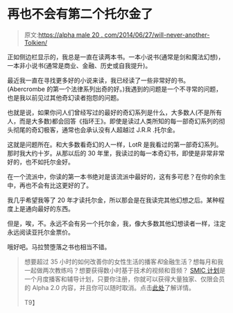 # 再也不会有第二个托尔金了

> 原文:[https://alpha male 20 . com/2014/06/27/will-never-another-Tolkien/](https://alphamale20.com/2014/06/27/will-never-another-tolkien/)

正如侧边栏显示的，我总是一直在读两本书。一本小说书(通常是剑和魔法幻想)，一本非小说书(通常是商业、金融、历史或自我提升)。

最近我一直在寻找更多好的小说来读，我已经读了一些非常好的书。(Abercrombe 的第一个法律系列出奇的好。)我遇到的问题是一个不寻常的问题，也是我以前见过其他奇幻读者抱怨的问题。

也就是说，如果你问人们曾经写过的最好的奇幻系列是什么，大多数人(不是所有人，而是大多数)都会回答《指环王》。即使是读过人类所知的每一部奇幻系列的彻头彻尾的奇幻极客，通常也会承认没有人超越过 J.R.R .托尔金。

这就是问题所在。和大多数看奇幻的人一样，LotR 是我看过的第一部奇幻系列。那时我大约十岁。从那以后的 30 年里，我读过的每一本奇幻书，即使是非常非常好的，也不如托尔金好。

在一个流派中，你读的第一本书绝对是该流派中最好的，这有多可悲？在你的余生中，再也不会有比这更好的了。

我几乎希望我等了 20 年才读托尔金，所以那会是在我读完其他幻想之后。某种程度上是通向最好的东西。

但是，唉，不。永远不会有另一个托尔金，我，像大多数其他幻想读者一样，注定永远阅读亚托尔金票价。

哦好吧。马拉赞堕落之书也相当不错。

> 想要超过 35 小时的如何改善你的女性生活的播客*和*金融生活？想每月和我一起做两次教练吗？想要获得数小时基于技术的视频和音频？ [SMIC 计划](https://alphamale20.kartra.com/page/vIL17)是一个月度播客和辅导计划，只要你注册，你就可以获得大量独家、仅限会员的 Alpha 2.0 内容，并且你可以随时取消。点击[此处](https://alphamale20.kartra.com/page/vIL17)了解详情。
> 
> T9】